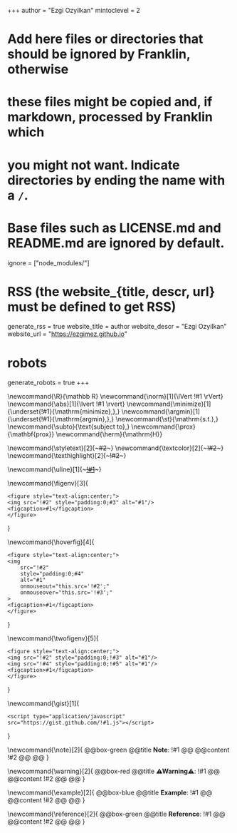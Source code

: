<!--
Add here global page variables to use throughout your website.
-->
+++
author = "Ezgi Ozyilkan"
mintoclevel = 2

# Add here files or directories that should be ignored by Franklin, otherwise
# these files might be copied and, if markdown, processed by Franklin which
# you might not want. Indicate directories by ending the name with a `/`.
# Base files such as LICENSE.md and README.md are ignored by default.
ignore = ["node_modules/"]

# RSS (the website_{title, descr, url} must be defined to get RSS)
generate_rss = true
website_title = author
website_descr = "Ezgi Ozyilkan"
website_url   = "https://ezgimez.github.io"

# robots
generate_robots = true
+++

<!--
Add here global latex commands to use throughout your pages.
Use exclamation before Latex argument to avoid insertion of \b, ex. "!#1".
-->
\newcommand{\R}{\mathbb R}
\newcommand{\norm}[1]{\lVert !#1 \rVert}
\newcommand{\abs}[1]{\lvert !#1 \rvert}
\newcommand{\minimize}[1]{\underset{!#1}{\mathrm{minimize}\,}\,}
\newcommand{\argmin}[1]{\underset{!#1}{\mathrm{argmin}\,}\,}
\newcommand{\st}{\mathrm{s.t.}\,}
\newcommand{\subto}{\text{subject to}\,}
\newcommand{\prox}{\mathbf{prox}}
\newcommand{\herm}{\mathrm{H}}

\newcommand{\styletext}[2]{~~~<span style="!#1">#2</span>~~~}
\newcommand{\textcolor}[2]{~~~<span style="color:!#1">!#2</span>~~~}
\newcommand{\texthighlight}[2]{~~~<span style="background-color:!#1">!#2</span>~~~}

\newcommand{\uline}[1]{~~~<u>!#1</u>~~~}

<!-- caption (optional), src, style (optional) -->
\newcommand{\figenv}[3]{
~~~
<figure style="text-align:center;">
<img src="!#2" style="padding:0;#3" alt="#1"/>
<figcaption>#1</figcaption>
</figure>
~~~
}

\newcommand{\hoverfig}[4]{
~~~
<figure style="text-align:center;">
<img 
    src="!#2" 
    style="padding:0;#4" 
    alt="#1"
    onmouseout="this.src='!#2';"
    onmouseover="this.src='!#3';"
>
<figcaption>#1</figcaption>
</figure>
~~~
}

\newcommand{\twofigenv}[5]{
~~~
<figure style="text-align:center;">
<img src="!#2" style="padding:0;!#3" alt="#1"/>
<img src="!#4" style="padding:0;!#5" alt="#1"/>
<figcaption>#1</figcaption>
</figure>
~~~
}


<!-- display Github gist from ID number -->
\newcommand{\gist}[1]{
~~~
<script type="application/javascript" src="https://gist.github.com/!#1.js"></script>
~~~
}

<!-- banners -->
\newcommand{\note}[2]{
@@box-green
	@@title
	**Note**: !#1
	@@
	@@content
	!#2
	@@
@@
}

\newcommand{\warning}[2]{
@@box-red
	@@title
	**⚠Warning⚠**: !#1
	@@
	@@content
	!#2
	@@
@@
}

\newcommand{\example}[2]{
@@box-blue
	@@title
	**Example**: !#1
	@@
	@@content
	!#2
	@@
@@
}

\newcommand{\reference}[2]{
@@box-green
	@@title
	**Reference**: !#1
	@@
	@@content
	!#2
	@@
@@
}
